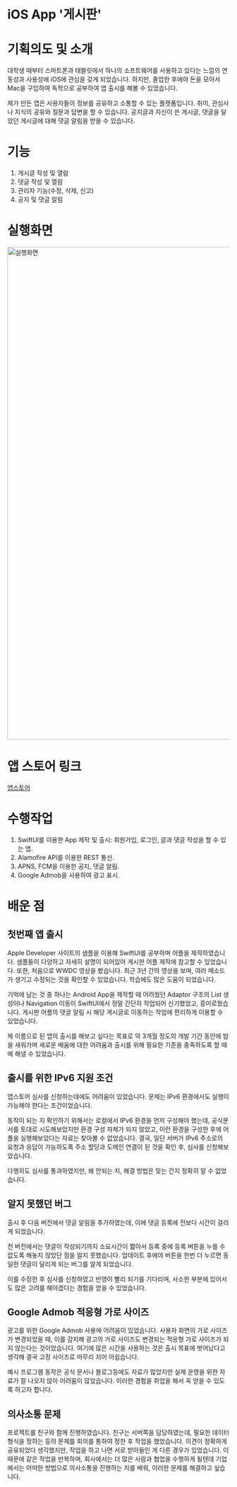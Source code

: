 # iOS App '게시판'
# 기획의도 및 소개
대학생 때부터 스마트폰과 태블릿에서 하나의 소프트웨어를 사용하고 있다는 느낌의 연동성과 사용성에 iOS에 관심을 갖게 되었습니다. 하지만, 졸업한 후에야 돈을 모아서 Mac을 구입하여 독학으로 공부하여 앱 출시를 해볼 수 있었습니다.

제가 만든 앱은 사용자들이 정보를 공유하고 소통할 수 있는 플랫폼입니다. 취미, 관심사나 지식의 공유와 질문과 답변을 할 수 있습니다. 공지글과 자신이 쓴 게시글, 댓글을 달았던 게시글에 대해 댓글 알림을 받을 수 있습니다.

# 기능
1.  게시글 작성 및 열람
2.  댓글 작성 및 열람
3.  관리자 기능(수정, 삭제, 신고)
4.  공지 및 댓글 알림

# 실행화면
<img width="1115" alt="실행화면" src="https://user-images.githubusercontent.com/112647829/235956442-8b1072eb-c92c-467e-9607-bb063da6fa76.png">

# 앱 스토어 링크
[앱스토어](https://apps.apple.com/kr/app/게시판/id6446153966?platform=iphone)

# 수행작업
1. SwiftUI를 이용한 App 제작 및 출시: 회원가입, 로그인, 글과 댓글 작성을 할 수 있는 앱.
2. Alamofire API를 이용한 REST 통신.
3. APNS, FCM을 이용한 공지, 댓글 알림.
4. Google Admob을 사용하여 광고 표시.

# 배운 점
## 첫번째 앱 출시

Apple Developer 사이트의 샘플을 이용해 SwiftUI를 공부하며 어플을 제작하였습니다. 샘플들이 다양하고 자세히 설명이 되어있어 게시판 어플 제작에 참고할 수 있었습니다. 또한, 처음으로 WWDC 영상을 봤습니다. 최근 3년 간의 영상을 보며, 여러 메소드가 생기고 수정되는 것을 확인할 수 있었습니다. 학습에도 많은 도움이 되었습니다.

기억에 남는 것 중 하나는 Android App을 제작할 때 어려웠던 Adaptor 구조의 List 생성이나 Navigation 이동이 SwiftUI에서 정말 간단히 작업되어 신기했었고, 흥미로웠습니다. 게시판 어플의 댓글 알림 시 해당 게시글로 이동하는 작업에 편리하게 이용할 수 있었습니다.

제 이름으로 된 앱의 출시를 해보고 싶다는 목표로 약 3개월 정도의 개발 기간 동안에 밤을 새워가며 새로운 배움에 대한 어려움과 출시를 위해 필요한 기준을 충족하도록 할 때에 해낼 수 있었습니다.

## 출시를 위한 IPv6 지원 조건
앱스토어 심사를 신청하는데에도 어려움이 있었습니다. 문제는 IPv6 환경에서도 실행이 가능해야 한다는 조건이었습니다. 

동작이 되는 지 확인하기 위해서는 로컬에서 IPv6 환경을 먼저 구성해야 했는데, 공식문서를 토대로 시도해보았지만 환경 구성 자체가 되지 않았고, 이런 환경을 구성한 후에 어플을 실행해보았다는 자료는 찾아볼 수 없었습니다. 결국, 일단 서버가 IPv6 주소로의 요청과 응답이 가능하도록 주소 할당과 도메인 연결이 된 것을 확인 후, 심사를 신청해보았습니다. 

다행히도 심사를 통과하였지만, 왜 안되는 지, 해결 방법은 맞는 건지 정확히 알 수 없었습니다.

## 알지 못했던 버그
출시 후 다음 버전에서 댓글 알림을 추가하였는데, 이에 댓글 등록에 전보다 시간이 걸리게 되었습니다. 

전 버전에서는 댓글이 작성되기까지 소요시간이 짧아서 등록 중에 등록 버튼을 누를 수 없도록 해놓지 않았단 점을 알지 못했습니다. 업데이트 후에야 버튼을 한번 더 누르면 동일한 댓글이 달리게 되는 버그를 알게 되었습니다. 

이를 수정한 후 심사를 신청하였고 반영이 빨리 되기를 기다리며, 사소한 부분에 있어서도 많은 고려를 해야겠다는 경험을 얻을 수 있었습니다.

## Google Admob 적응형 가로 사이즈
광고를 위한 Google Admob 사용에 어려움이 있었습니다. 사용자 화면의 가로 사이즈가 변경되었을 때, 이를 감지해 광고의 가로 사이즈도 변경되는 적응형 가로 사이즈가 되지 않는다는 것이었습니다. 여기에 많은 시간을 사용하는 것은 출시 목표에 벗어났다고 생각해 결국 고정 사이즈로 마무리 지어 아쉽습니다.

예시 프로그램 동작은 공식 문서나 블로그등에도 자료가 많았지만 실제 운영을 위한 자료가 잘 나오지 않아 어려움이 많았습니다. 이러한 경험을 취업을 해서 꼭 얻을 수 있도록 하고자 합니다.

## 의사소통 문제
프로젝트를 친구와 함께 진행하였습니다. 친구는 서버쪽을 담당하였는데, 필요한 데이터 형식을 정하는 등의 문제를 회의를 통하여 정한 후 작업을 했었습니다. 의견이 정확하게 공유되었다 생각했지만, 작업을 하고 나면 서로 받아들인 게 다른 경우가 있었습니다. 이 때문에 같은 작업을 반복하며, 회사에서는 더 많은 사람과 협업을 수행하게 될텐데 기업에서는 어떠한 방법으로 의사소통을 진행하는 지를 배워, 이러한 문제를 해결하고 싶습니다.
